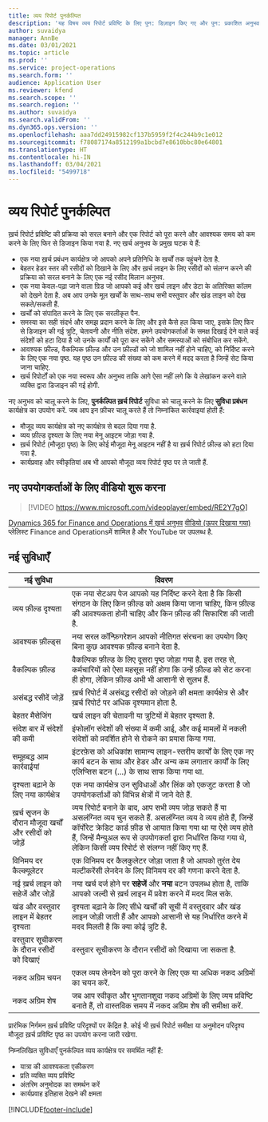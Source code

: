 ```yaml
---
title: व्यय रिपोर्ट पुनर्कल्पित
description: 'यह विषय व्यय रिपोर्ट प्रविष्टि के लिए पुन: डिज़ाइन किए गए और पुन: प्रकाशित अनुभव के बारे में समझता है.'
author: suvaidya
manager: AnnBe
ms.date: 03/01/2021
ms.topic: article
ms.prod: ''
ms.service: project-operations
ms.search.form: ''
audience: Application User
ms.reviewer: kfend
ms.search.scope: ''
ms.search.region: ''
ms.author: suvaidya
ms.search.validFrom: ''
ms.dyn365.ops.version: ''
ms.openlocfilehash: aaa7dd24915982cf137b5959f2f4c244b9c1e012
ms.sourcegitcommit: f78087174a8512199a1bcbd7e8610bbc80e64801
ms.translationtype: HT
ms.contentlocale: hi-IN
ms.lasthandoff: 03/04/2021
ms.locfileid: "5499718"
---
```

# <a name="expense-reports-reimagined"></a>व्यय रिपोर्ट पुनर्कल्पित

ख़र्च रिपोर्ट प्रविष्टि की प्रक्रिया को सरल बनाने और एक रिपोर्ट को पूरा करने और आवश्यक समय को कम करने के लिए फिर से डिजाइन किया गया है. नए खर्च अनुभव के प्रमुख घटक ये हैं:

- एक नया ख़र्च प्रबंधन कार्यक्षेत्र जो आपको अपने प्रतिनिधि के खर्चों तक पहुंचने देता है.
- बेहतर हेडर स्तर की रसीदों को दिखाने के लिए और ख़र्च लाइन के लिए रसीदों को संलग्न करने की प्रक्रिया को सरल बनाने के लिए एक नई रसीद मिलान अनुभव.
- एक नया केवल-पढ़ा जाने वाला ग्रिड जो आपको कई और खर्च लाइन और डेटा के अतिरिक्त कॉलम को देखने देता है. अब आप उनके मूल खर्चों के साथ-साथ सभी वस्तुवार और खंड लाइन को देख सकते/सकती हैं.
- खर्चों को संपादित करने के लिए एक सरलीकृत पैन.
- समस्या का सही संदर्भ और समझ प्रदान करने के लिए और इसे कैसे हल किया जाए, इसके लिए फिर से डिजाइन की गई त्रुटि, चेतावनी और नीति संदेश. हमने उपयोगकर्ताओं के समक्ष दिखाई देने वाले कई संदेशों को हटा दिया है जो उनके कार्यों को पूरा कर सकेंगे और समस्याओं को संबोधित कर सकेंगे.
- आवश्यक फ़ील्ड, वैकल्पिक फ़ील्ड और उन फ़ील्डों को जो शामिल नहीं होने चाहिए, को निर्दिष्ट करने के लिए एक नया पृष्ठ. यह पृष्ठ उन फ़ील्ड की संख्या को कम करने में मदद करता है जिन्हें सेट किया जाना चाहिए.
- खर्च रिपोर्टों को एक नया स्वरूप और अनुभव ताकि आगे ऐसा नहीं लगे कि ये लेखांकन करने वाले व्यक्ति द्वारा डिजाइन की गई होगी.

नए अनुभव को चालू करने के लिए, **पुनर्कल्पित ख़र्च रिपोर्ट** सुविधा को चालू करने के लिए **सुविधा प्रबंधन** कार्यक्षेत्र का उपयोग करें. जब आप इन फ़ीचर चालू करते हैं तो निम्नांकित कार्रवाइयां होती हैं:

- मौजूद व्यय कार्यक्षेत्र को नए कार्यक्षेत्र से बदल दिया गया है.
- व्यय फ़ील्ड दृश्यता के लिए नया मेनू आइटम जोड़ा गया है.
- ख़र्च रिपोर्ट (मौजूदा पृष्ठ) के लिए कोई मौजूदा मेनू आइटम नहीं है या ख़र्च रिपोर्ट फ़ील्ड को हटा दिया गया है.
- कार्यप्रवाह और स्वीकृतियां अब भी आपको मौजूदा व्यय रिपोर्ट पृष्ठ पर ले जाती हैं.

## <a name="getting-started-video-for-new-users"></a>नए उपयोगकर्ताओं के लिए वीडियो शुरू करना

> [!VIDEO https://www.microsoft.com/videoplayer/embed/RE2Y7gO]

[Dynamics 365 for Finance and Operations में ख़र्च अनुभव](https://youtu.be/Ocy-MsTvEE0) [वीडियो (ऊपर दिखाया गया)](https://www.youtube.com/playlist?list=PLcakwueIHoT_SYfIaPGoOhloFoCXiUSyW) प्लेलिस्ट Finance and Operationsमें शामिल है और YouTube पर उपलब्ध है.

## <a name="new-features"></a>नई सुविधाएँ

| नई सुविधा | विवरण |
|---|----|
| व्यय फ़ील्ड दृश्यता | एक नया सेटअप पेज आपको यह निर्दिष्ट करने देता है कि किसी संगठन के लिए किन फ़ील्ड को अक्षम किया जाना चाहिए, किन फ़ील्ड की आवश्यकता होनी चाहिए और किन फ़ील्ड की सिफारिश की जाती है. |
| आवश्यक फ़ील्ड्स | नया सरल कॉन्फ़िगरेशन आपको नीतिगत संरचना का उपयोग किए बिना कुछ आवश्यक फ़ील्ड बनाने देता है. |
| वैकल्पिक फ़ील्ड | वैकल्पिक फ़ील्ड के लिए दूसरा पृष्ठ जोड़ा गया है. इस तरह से, कर्मचारियों को ऐसा महसूस नहीं होगा कि उन्हें फ़ील्ड को सेट करना ही होगा, लेकिन फ़ील्ड अभी भी आसानी से सुलभ हैं. |
| असंबद्ध रसीदें जोड़ें | ख़र्च रिपोर्ट में असंबद्ध रसीदों को जोड़ने की क्षमता कार्यक्षेत्र से और ख़र्च रिपोर्ट पर अधिक दृश्यमान होता है. |
| बेहतर मैसेजिंग | खर्च लाइन की चेतावनी या त्रुटियों में बेहतर दृश्यता है. |
| संदेश बार में संदेशों की कमी| इंफोलॉग संदेशों की संख्या में कमी आई, और कई मामलों में नकली संदेशों को प्रदर्शित होने से रोकने का प्रयास किया गया. |
| समूहबद्ध आम कार्रवाईयां | इंटरफ़ेस को अधिकांश सामान्य लाइन-स्तरीय कार्यों के लिए एक नए कार्य बटन के साथ और हेडर और अन्य कम लगातार कार्यों के लिए एलिप्सिस बटन (...) के साथ साफ किया गया था. |
| दृश्यता बढ़ाने के लिए नया कार्यक्षेत्र | एक नया कार्यक्षेत्र उन सुविधाओं और लिंक को एकजुट करता है जो उपयोगकर्ताओं को विभिन्न क्षेत्रों में जाने देते हैं. |
| ख़र्च सृजन के दौरान मौजूदा खर्चों और रसीदों को जोड़ें | व्यय रिपोर्ट बनाने के बाद, आप सभी व्यय जोड़ सकते हैं या असलंग्नित व्यय चुन सकते हैं. असलंग्नित व्यय वे व्यय होते हैं, जिन्हें कॉर्पोरेट क्रेडिट कार्ड फ़ीड से आयात किया गया था या ऐसे व्यय होते हैं, जिन्हें मैन्युअल रूप से उपयोगकर्ता द्वारा निर्धारित किया गया थे, लेकिन किसी व्यय रिपोर्ट से संलग्न नहीं किए गए हैं.|
| विनिमय दर कैल्क्यूलेटर | एक विनिमय दर कैलकुलेटर जोड़ा जाता है जो आपको तुरंत देय मल्टीकरेंसी लेनदेन के लिए विनिमय दर की गणना करने देता है. |
| नई ख़र्च लाइन को सहेजें और जोड़ें | नया खर्च दर्ज होने पर **सहेजें** और **नया** बटन उपलब्ध होता है, ताकि आपको जल्दी से ख़र्च लाइन में प्रवेश करने में मदद मिल सके. |
| खंड और वस्तुवार लाइन में बेहतर दृश्यता | दृश्यता बढ़ाने के लिए सीधे खर्चों की सूची में वस्तुदवार और खंड लाइन जोड़ी जाती हैं और आपको आसानी से यह निर्धारित करने में मदद मिलती है कि क्या कोई त्रुटि है. |
| वस्तुवार सूचीकरण के दौरान रसीदों को दिखाएं | वस्तुवार सूचीकरण के दौरान रसीदों को दिखाया जा सकता है. |
| नकद अग्रिम चयन | एकल व्यय लेनदेन को पूरा करने के लिए एक या अधिक नकद अग्रिमों का चयन करें. |
| नकद अग्रिम शेष | जब आप स्वीकृत और भुगतानशुदा नकद अग्रिमों के लिए व्यय प्रविष्टि बनाते हैं, तो वास्तविक समय में नकद अग्रिम शेष की समीक्षा करें. |

प्रारंभिक निर्गमन ख़र्च प्रविष्टि परिदृश्यों पर केंद्रित है. कोई भी ख़र्च रिपोर्ट समीक्षा या अनुमोदन परिदृश्य मौजूदा ख़र्च प्रविष्टि पृष्ठ का उपयोग करना जारी रखेगा.

निम्नलिखित सुविधाएँ पुनर्कल्पित व्यय कार्यक्षेत्र पर समर्थित नहीं हैं:

- यात्रा की आवश्यकता एकीकरण
- प्रति व्यक्ति व्यय प्रविष्टि
- अंतरिम अनुमोदक का समर्थन करें
- कार्यप्रवाह इतिहास देखने की क्षमता


[!INCLUDE[footer-include](../includes/footer-banner.md)]

